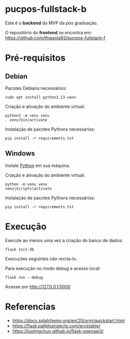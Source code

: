 # pucpos-fullstack-b
Este é o **backend** do MVP da pós graduação.  

O repositório do **frontend** se encontra em: https://github.com/thiagola92/pucpos-fullstack-f  

# Pré-requisitos

## Debian
Pacotes Debians necessários:  
```
sudo apt install python3.13-venv
```

Criação e ativação do ambiente virtual:  
```
python3 -m venv venv
. venv/bin/activate
```

Instalação de pacotes Pythons necessários:  
```
pip install -r requirements.txt
```

## Windows
Instale [Python](https://www.python.org/) em sua máquina.  

Criação e ativação do ambiente virtual:  
```
python -m venv venv
venv\Scripts\activate
```

Instalação de pacotes Pythons necessários:  
```
pip install -r requirements.txt
```

# Execução
Execute ao menos uma vez a criação do banco de dados:  
```
flask init-db
```
Execuções seguintes irão recria-lo.  

Para execução no modo debug e acesso local:  
```
flask run --debug
```
Acesse por http://127.0.0.1:5000  

# Referencias
- https://docs.sqlalchemy.org/en/20/orm/quickstart.html
- https://flask.palletsprojects.com/en/stable/
- https://luolingchun.github.io/flask-openapi3/